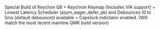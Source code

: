 Special Build of Keychon Q6 + Keychron Keymap (Includes VIA support) + Lowest Latency Scheduler (asym_eager_defer_pk) and Debounces (0 to 5ms (default debounce)) available + Capslock indictator enabled. (Will match the most recent mainline QMK build version)